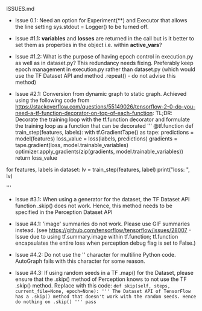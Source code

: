 ISSUES.md

* Issue 0.1: Need an option for Experiment(**) and Executor that allows the line setting sys.stdout = Logger() to be turned off.

* Issue #1.1: __variables__ and __losses__ are returned in the call but is it better to set them as properties in the object i.e. within __active_vars__?

* Issue #1.2: What is the purpose of having epoch control in execution.py as well as in dataset.py? This redundancy needs fixing. Preferably keep epoch management in execution.py rather than dataset.py (which would use the TF Dataset API and method .repeat() - do not advise this method)


* Issue #2.1: Conversion from dynamic graph to static graph. Achieved using the following code from https://stackoverflow.com/questions/55149026/tensorflow-2-0-do-you-need-a-tf-function-decorator-on-top-of-each-function:
TL;DR: Decorate the training loop with the tf.function decorator and formulate the training loop as a function that can be decorated
'''
@tf.function
def train_step(features, labels):
   with tf.GradientTape() as tape:
        predictions = model(features)
        loss_value = loss(labels, predictions)
    gradients = tape.gradient(loss, model.trainable_variables)
    optimizer.apply_gradients(zip(gradients, model.trainable_variables))
    return loss_value

for features, labels in dataset:
    lv = train_step(features, label)
    print("loss: ", lv)

 '''

 * Issue #3.1: When using a generator for the dataset, the TF Dataset API function .skip() does not work. Hence, this method needs to be specified in the Perception Dataset API

 * Issue #4.1: 'image' summaries do not work. Please use GIF summaries instead. (see https://github.com/tensorflow/tensorflow/issues/28007 - Issue due to using tf.summary.image within tf.function; tf.function encapsulates the entire loss when perception debug flag is set to False.)

* Issue #4.2: Do not use the '\' character for multiline Python code. AutoGraph fails with this character for some reason.

* Issue #4.3: If using random seeds in a TF .map() for the Dataset, please ensure that the .skip() method of Perception knows to not use the TF .skip() method. Replace with this code:
        `
        def skip(self, steps, current_file=None, epoch=None):
            '''
            The Dataset API of TensorFlow has a .skip() method that doesn't work
            with the random seeds. Hence do nothing on .skip()
            '''
            pass
        `
